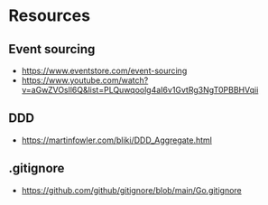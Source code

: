 # Resources

## Event sourcing
* https://www.eventstore.com/event-sourcing
* https://www.youtube.com/watch?v=aGwZVOsll6Q&list=PLQuwqoolg4aI6v1GvtRg3NgT0PBBHVqii

## DDD
* https://martinfowler.com/bliki/DDD_Aggregate.html

## .gitignore
* https://github.com/github/gitignore/blob/main/Go.gitignore
